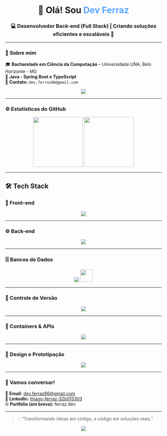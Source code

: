 <h1 align="center">👋 Olá! Sou <span style="color:#58a6ff;">Dev Ferraz</span></h1>
<h3 align="center">💻 Desenvolvedor Back-end (Full Stack) | Criando soluções eficientes e escaláveis 🚀</h3>

---

### 🧠 Sobre mim

🎓 **Bacharelado em Ciência da Computação** – Universidade UNA, Belo Horizonte - MG  
💼 **Java - Spring Boot e TypeScript**  
📧 **Contato:** `dev.ferraz86@gmail.com`  

<p align="center">
  <a href="mailto:dev.ferraz86@gmail.com">
  
  </a>
  <a href="https://www.linkedin.com/in/thiago-ferraz-32b015303" target="_blank">
    <img src="https://img.shields.io/badge/LinkedIn-Profile-blue?style=for-the-badge&logo=linkedin" />
  </a>
  <a href="https://github.com/Thiagoferrazlopes" target="_blank">
  
  </a>
</p>

---

### ⚙️ Estatísticas do GitHub

<p align="center">
  <img height="160em" src="https://github-readme-stats.vercel.app/api?username=Thiagoferrazlopes&show_icons=true&theme=tokyonight" />
  <img height="160em" src="https://github-readme-stats.vercel.app/api/top-langs/?username=Thiagoferrazlopes&layout=compact&langs_count=7&theme=tokyonight"/>
</p>

---

## 🛠️ Tech Stack

### 🎨 Front-end
<p align="center">
  <img src="https://skillicons.dev/icons?i=nodejs,typescript,vue,react,javascript,html,css,vscode" />
</p>

---

### ⚙️ Back-end
<p align="center">
  <img src="https://skillicons.dev/icons?i=java,maven,spring" />
</p>

---

### 🗄️ Bancos de Dados
<p align="center">
  <img src="https://skillicons.dev/icons?i=mysql" />
  <img height="40" src="https://cdn.jsdelivr.net/gh/devicons/devicon/icons/dbeaver/dbeaver-original.svg" />
</p>

---

### 🔄 Controle de Versão
<p align="center">
  <img src="https://skillicons.dev/icons?i=git,github" />
</p>

---

### 🐳 Containers & APIs
<p align="center">
  <img src="https://skillicons.dev/icons?i=docker,postman" />
</p>

---

### 🎨 Design e Prototipação
<p align="center">
  <img src="https://skillicons.dev/icons?i=figma" />
</p>

---

### 💬 Vamos conversar!

📩 **Email:** [dev.ferraz86@gmail.com](mailto:dev.ferraz86@gmail.com)  
💼 **LinkedIn:** [thiago-ferraz-32b015303](https://www.linkedin.com/in/thiago-ferraz-32b015303)  
🌐 **Portfólio (em breve):** ferraz.dev  

---

> 💡 “Transformando ideias em código, e código em soluções reais.”  

<p align="center">
  <img src="https://capsule-render.vercel.app/api?type=waving&color=0:6b6bff,100:e86cff&height=120&section=footer"/>
</p>
